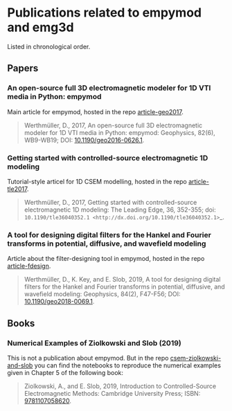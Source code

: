 # Publications related to empymod and emg3d

Listed in chronological order.

## Papers

### An open-source full 3D electromagnetic modeler for 1D VTI media in Python: empymod

Main article for empymod, hosted in the repo
[article-geo2017](https://github.com/empymod/article-geo2017).

> Werthmüller, D., 2017, An open-source full 3D electromagnetic modeler for 1D
> VTI media in Python: empymod: Geophysics, 82(6), WB9-WB19; DOI:
> [10.1190/geo2016-0626.1](http://doi.org/10.1190/geo2016-0626.1).


### Getting started with controlled-source electromagnetic 1D modeling

Tutorial-style articel for 1D CSEM modelling, hosted in the repo
[article-tle2017](https://github.com/empymod/article-tle2017).

> Werthmüller, D., 2017, Getting started with controlled-source electromagnetic
> 1D modeling: The Leading Edge, 36, 352-355;
> doi: `10.1190/tle36040352.1 <http://dx.doi.org/10.1190/tle36040352.1>`_.


### A tool for designing digital filters for the Hankel and Fourier transforms in potential, diffusive, and wavefield modeling

Article about the filter-designing tool in empymod, hosted in the repo
[article-fdesign](https://github.com/empymod/article-fdesign).

> Werthmüller, D., K. Key, and E. Slob, 2019, A tool for designing digital
> filters for the Hankel and Fourier transforms in potential, diffusive, and
> wavefield modeling: Geophysics, 84(2), F47-F56; DOI:
> [10.1190/geo2018-0069.1](http://doi.org/10.1190/geo2018-0069.1).


## Books

### Numerical Examples of Ziolkowski and Slob (2019)

This is not a publication about empymod. But in the repo
[csem-ziolkowski-and-slob](https://github.com/empymod/csem-ziolkowski-and-slob)
you can find the notebooks to reproduce the numerical examples given
in Chapter 5 of the following book:

> Ziolkowski, A., and E. Slob, 2019, Introduction to Controlled-Source
> Electromagnetic Methods: Cambridge University Press;
> ISBN: [9781107058620](https://www.cambridge.org/9781107058620).


